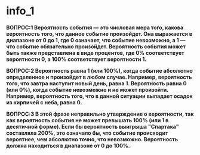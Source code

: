 # info_1
**ВОПРОС:1 Вероятность события — это числовая мера того, какова вероятность того, что данное событие произойдет. Она выражается в диапазоне от 0 до 1, где 0 означает, что событие невозможно, а 1 — что событие обязательно произойдет. Вероятность события может быть также представлена в виде процентов, где 0% соответствует вероятности 0, а 100% соответствует вероятности 1.**

**ВОПРОС:2 Вероятность равна 1 (или 100%), когда событие абсолютно определенное и произойдет в любом случае. Например, вероятность того, что завтра наступит новый день, равна 1.
Вероятность равна 0 (или 0%), когда событие невозможно и не может произойти. Например, вероятность того, что в данной ситуации выпадает осадок из кирпичей с неба, равна 0.**

**ВОПРОС:3  В этой фразе неправильно утверждение о вероятности, так как вероятность события не может превышать 100% (или 1 в десятичной форме). Если бы вероятность выигрыша "Спартака" составляла 200%, это означало бы, что событие происходит вероятнее, чем абсолютно точно, что невозможно. Вероятность должна находиться в диапазоне от 0 до 100%.**

